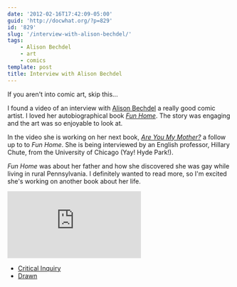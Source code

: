 ```yaml
---
date: '2012-02-16T17:42:09-05:00'
guid: 'http://docwhat.org/?p=829'
id: '829'
slug: '/interview-with-alison-bechdel/'
tags:
    - Alison Bechdel
    - art
    - comics
template: post
title: Interview with Alison Bechdel
---
```


If you aren't into comic art, skip this...

I found a video of an interview with
[Alison Bechdel](http://dykestowatchoutfor.com/alison-bechdel) a really good
comic artist. I loved her autobiographical book
[_Fun Home_](http://amzn.to/2FZvzHn). The story was engaging and the art was
so enjoyable to look at.

In the video she is working on her next book,
[_Are You My Mother?_](http://amzn.to/2Ixrxo1) a follow up to to _Fun Home_.
She is being interviewed by an English professor, Hillary Chute, from the
University of Chicago (Yay! Hyde Park!).

_Fun Home_ was about her father and how she discovered she was gay while
living in rural Pennsylvania. I definitely wanted to read more, so I'm excited
she's working on another book about her life.

<iframe src="https://player.vimeo.com/video/33401723" frameborder="0" webkitallowfullscreen mozallowfullscreen allowfullscreen></iframe>

-   [Critical Inquiry](http://criticalinquiry.uchicago.edu/hillary_chute_interviews_alison_bechdel)
-   [Drawn](http://blog.drawn.ca/post/17266237356/via-hillary-chute-interviews-alison-bechdel)
